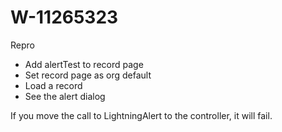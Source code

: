# W-11265323

Repro
- Add alertTest to record page
- Set record page as org default
- Load a record
- See the alert dialog

If you move the call to LightningAlert to the controller, it will fail.
